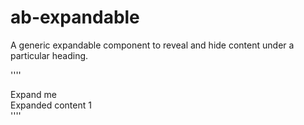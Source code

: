 # ab-expandable

A generic expandable component to reveal and hide content under a particular heading.

'''' <div class="ab-expandable">
        <div class="ab-exapndable-button" role="button" aria-expanded="false" aria-controls="expand1">Expand me</div>
        <div class="ab-expandable-area" id="expand1">Expanded content 1</div>
      </div>
      ''''
